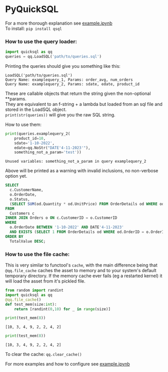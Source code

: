 # PyQuickSQL
For a more thorough explanation see [example.ipynb](https://github.com/CircuitCM/pyquicksql/blob/main/example.ipynb)  
To install: `pip install qsql`  
### How to use the query loader:
```python
import quicksql as qq
queries = qq.LoadSQL('path/to/queries.sql')
```
Printing the queries should give you something like this:
```text
LoadSQL('path/to/queries.sql')
Query Name: examplequery_1, Params: order_avg, num_orders
Query Name: examplequery_2, Params: sdate, edate, product_id
```
These are callable objects that return the string given the non-optional **params.  
They are equivalent to an f-string + a lambda but loaded from an sql file and stored in the LoadSQL object.  
`print(str(queries))` will give you the raw SQL string.  
  
How to use them:
```python
print(queries.examplequery_2(
    product_id=10,
    sdate='1-10-2022',
    edate=qq.NoStr("DATE'4-11-2023'"),
    something_not_a_param='test'))
```
```text
Unused variables: something_not_a_param in query examplequery_2
```
Above will be printed as a warning with invalid inclusions, no non-verbose option yet.
```sql
SELECT
  c.CustomerName,
  o.OrderDate,
  o.Status,
  (SELECT SUM(od.Quantity * od.UnitPrice) FROM OrderDetails od WHERE od.OrderID = o.OrderID) AS TotalValue
FROM
  Customers c
INNER JOIN Orders o ON c.CustomerID = o.CustomerID
WHERE
  o.OrderDate BETWEEN '1-10-2022' AND DATE'4-11-2023'
  AND EXISTS (SELECT 1 FROM OrderDetails od WHERE od.OrderID = o.OrderID AND od.ProductID = 10)
ORDER BY
  TotalValue DESC;
```

### How to use the file cache:
This is very similar to functool's `cache`, with the main difference being that `@qq.file_cache` caches the asset to memory
and to your system's default temporary directory. If the memory cache ever fails (eg a restarted kernel) it will load the asset from it's pickled file.
```python
from random import randint
import quicksql as qq
@qq.file_cache()
def test_mem(size:int):
    return [randint(0,10) for _ in range(size)]

print(test_mem(8))
```
`[10, 3, 4, 9, 2, 2, 4, 2]`
```python
print(test_mem(8))
```
`[10, 3, 4, 9, 2, 2, 4, 2]`

To clear the cache: `qq.clear_cache()`

For more examples and how to configure see [example.ipynb](https://github.com/CircuitCM/pyquicksql/blob/main/example.ipynb)